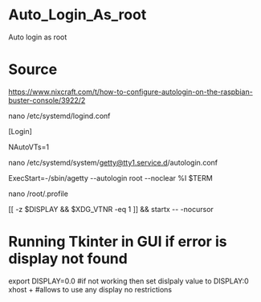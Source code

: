 # Auto_Login_As_root
Auto login as root

# Source

https://www.nixcraft.com/t/how-to-configure-autologin-on-the-raspbian-buster-console/3922/2

nano /etc/systemd/logind.conf

[Login]

NAutoVTs=1

nano /etc/systemd/system/getty@tty1.service.d/autologin.conf

ExecStart=-/sbin/agetty --autologin root --noclear %I $TERM

 nano /root/.profile
 
 [[ -z $DISPLAY && $XDG_VTNR -eq 1 ]] && startx -- -nocursor
 
# Running Tkinter in GUI if error is display not found 
 
export DISPLAY=0.0 #if not working then set dislpaly value to DISPLAY:0
xhost +  #allows to use any display no restrictions
 
